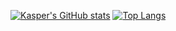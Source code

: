 [![Kasper's GitHub stats](https://github-readme-stats.vercel.app/api?username=KasperBosteels&count_private=true&show_icons=true&include_all_commits=true&bg_color=30,e96443,904e95&text_color=000000&title_color=000000&icon_color=000000)](https://github.com/anuraghazra/github-readme-stats)
[![Top Langs](https://github-readme-stats.vercel.app/api/top-langs/?username=KasperBosteels&bg_color=30,904e95,e96443&title_color=000000&text_color=000000)](https://github.com/anuraghazra/github-readme-stats) 
